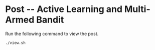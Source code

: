 # Post -- Active Learning and Multi-Armed Bandit

Run the following command to view the post.
```sh
./view.sh
```
